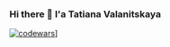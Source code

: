 ### Hi there 👋 I'a Tatiana Valanitskaya
 
 
 
 [![codewars](https://www.codewars.com/users/username/badges/small)]([https://www.codewars.com/users/TiaanaV)]

<!--
**TiaanaV/TiaanaV** is a ✨ _special_ ✨ repository because its `README.md` (this file) appears on your GitHub profile.

Here are some ideas to get you started:

- 🔭 I’m currently working on ...
- 🌱 I’m currently learning ...
- 👯 I’m looking to collaborate on ...
- 🤔 I’m looking for help with ...
- 💬 Ask me about ...
- 📫 How to reach me: ...
- 😄 Pronouns: ...
- ⚡ Fun fact: ...
-->
